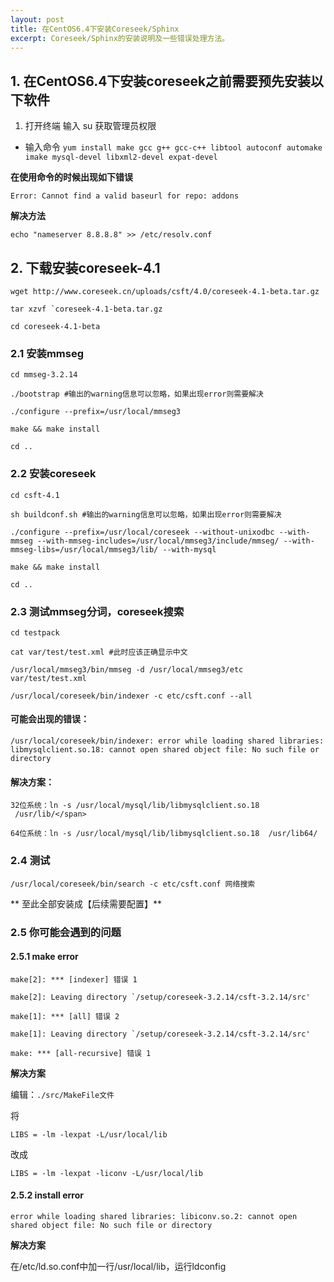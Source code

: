 ```yaml
---
layout: post
title: 在CentOS6.4下安装Coreseek/Sphinx 
excerpt: Coreseek/Sphinx的安装说明及一些错误处理方法。
---
```


## 1. 在CentOS6.4下安装coreseek之前需要预先安装以下软件  


1. 打开终端 输入 su 获取管理员权限

-  输入命令 
`yum install make gcc g++ gcc-c++ libtool autoconf automake imake mysql-devel libxml2-devel expat-devel`

**在使用命令的时候出现如下错误**

`Error: Cannot find a valid baseurl for repo: addons`

**解决方法**

`echo "nameserver 8.8.8.8" >> /etc/resolv.conf`

## 2. 下载安装coreseek-4.1

```
wget http://www.coreseek.cn/uploads/csft/4.0/coreseek-4.1-beta.tar.gz

tar xzvf `coreseek-4.1-beta.tar.gz

cd coreseek-4.1-beta
```

### 2.1 安装mmseg

```
cd mmseg-3.2.14

./bootstrap #输出的warning信息可以忽略，如果出现error则需要解决

./configure --prefix=/usr/local/mmseg3

make && make install

cd ..
```

### 2.2 安装coreseek

```
cd csft-4.1

sh buildconf.sh #输出的warning信息可以忽略，如果出现error则需要解决

./configure --prefix=/usr/local/coreseek --without-unixodbc --with-mmseg --with-mmseg-includes=/usr/local/mmseg3/include/mmseg/ --with-mmseg-libs=/usr/local/mmseg3/lib/ --with-mysql

make && make install

cd ..
```

### 2.3 测试mmseg分词，coreseek搜索

```
cd testpack

cat var/test/test.xml #此时应该正确显示中文 

/usr/local/mmseg3/bin/mmseg -d /usr/local/mmseg3/etc var/test/test.xml 

/usr/local/coreseek/bin/indexer -c etc/csft.conf --all 
```

#### 可能会出现的错误：

`/usr/local/coreseek/bin/indexer: error while loading shared libraries: libmysqlclient.so.18: cannot open shared object file: No such file or directory`

#### 解决方案：

`32位系统：ln -s /usr/local/mysql/lib/libmysqlclient.so.18  /usr/lib/</span>`

`64位系统：ln -s /usr/local/mysql/lib/libmysqlclient.so.18  /usr/lib64/`

### 2.4 测试

`/usr/local/coreseek/bin/search -c etc/csft.conf 网络搜索`

** 至此全部安装成【后续需要配置】**

### 2.5 你可能会遇到的问题

#### 2.5.1 make error

```
make[2]: *** [indexer] 错误 1 

make[2]: Leaving directory `/setup/coreseek-3.2.14/csft-3.2.14/src' 

make[1]: *** [all] 错误 2 

make[1]: Leaving directory `/setup/coreseek-3.2.14/csft-3.2.14/src' 

make: *** [all-recursive] 错误 1
```

**解决方案**

编辑：`./src/MakeFile文件`

将

`LIBS = -lm -lexpat -L/usr/local/lib`

改成

`LIBS = -lm -lexpat -liconv -L/usr/local/lib`

#### 2.5.2 install error

```
error while loading shared libraries: libiconv.so.2: cannot open shared object file: No such file or directory
```

**解决方案**

在/etc/ld.so.conf中加一行/usr/local/lib，运行ldconfig

